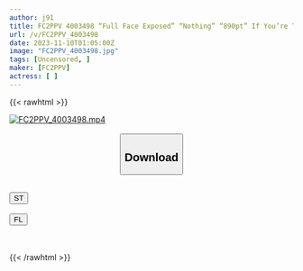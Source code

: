 ```yaml
---
author: j91
title: FC2PPV 4003498 “Full Face Exposed” “Nothing” “890pt” If You’re Talking, This Video Won’t Be Uploaded To SNS, Right? ? Embarrassing, Embarrassing, Embarrassed-Chan Is Embarrassed! !
url: /v/FC2PPV_4003498
date: 2023-11-10T01:05:00Z
image: "FC2PPV_4003498.jpg"
tags: [Uncensored, ]
maker: [FC2PPV]
actress: [ ]
---
```



{{< rawhtml >}}

<div class="video" data-videoid="wZY1J8AA1zIJ1wL">
    <a href="javascript:;">
        <img src="https://my.j91.asia/v/FC2PPV_4003498/FC2PPV_4003498.jpg" width="WIDTH" height="HEIGHT" alt="FC2PPV_4003498.mp4" loading="lazy">
    </a>
</div>

<script type="text/javascript" src="https://j91.asia/asset/on-demand-st.js"></script>

<br>
  <link rel="stylesheet" href="https://j91.asia/asset/bs5.css">
  
  <center>
  <button class="btn btn-primary" type="button" data-bs-toggle="collapse" data-bs-target=".multi-collapse" aria-expanded="false" aria-controls="multiCollapseExample1 multiCollapseExample2"><h2>Download</h2></button></center>
</p>
<div class="row">
  <div class="col">
    <div class="collapse multi-collapse" id="multiCollapseExample1">
      <div class="card card-body">
	      	      <br>
<div class="buttons">  
<a href="https://streamtape.to/v/wZY1J8AA1zIJ1wL" target="_blank"><button class="btn-hover color-3"><i class="fa fa-download"></i> ST</button></a></div>
    </div>
  </div>
</div>
  <div class="col">
    <div class="collapse multi-collapse" id="multiCollapseExample2">
      <div class="card card-body">
	      <br>
<div class="buttons">
    <a href="https://filelions.online/f/1fqon4mgnq94" target="_blank"><button class="btn-hover color-9"><i class="fa fa-download"></i> FL</button></a></div>
<br><br>
      </div>
    </div>
  </div>
</div>

{{< /rawhtml >}}
